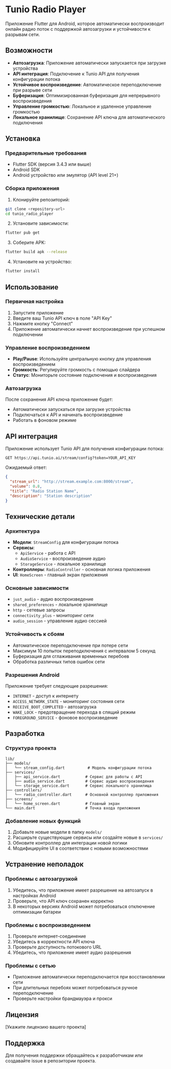 # Tunio Radio Player

Приложение Flutter для Android, которое автоматически воспроизводит онлайн радио поток с поддержкой автозагрузки и устойчивости к разрывам сети.

## Возможности

- **Автозагрузка**: Приложение автоматически запускается при загрузке устройства
- **API интеграция**: Подключение к Tunio API для получения конфигурации потока
- **Устойчивое воспроизведение**: Автоматическое переподключение при разрыве сети
- **Буферизация**: Оптимизированная буферизация для непрерывного воспроизведения
- **Управление громкостью**: Локальное и удаленное управление громкостью
- **Локальное хранилище**: Сохранение API ключа для автоматического подключения

## Установка

### Предварительные требования

- Flutter SDK (версия 3.4.3 или выше)
- Android SDK
- Android устройство или эмулятор (API level 21+)

### Сборка приложения

1. Клонируйте репозиторий:
```bash
git clone <repository-url>
cd tunio_radio_player
```

2. Установите зависимости:
```bash
flutter pub get
```

3. Соберите APK:
```bash
flutter build apk --release
```

4. Установите на устройство:
```bash
flutter install
```

## Использование

### Первичная настройка

1. Запустите приложение
2. Введите ваш Tunio API ключ в поле "API Key"
3. Нажмите кнопку "Connect"
4. Приложение автоматически начнет воспроизведение при успешном подключении

### Управление воспроизведением

- **Play/Pause**: Используйте центральную кнопку для управления воспроизведением
- **Громкость**: Регулируйте громкость с помощью слайдера
- **Статус**: Мониторьте состояние подключения и воспроизведения

### Автозагрузка

После сохранения API ключа приложение будет:
- Автоматически запускаться при загрузке устройства
- Подключаться к API и начинать воспроизведение
- Работать в фоновом режиме

## API интеграция

Приложение использует Tunio API для получения конфигурации потока:

```
GET https://api.tunio.ai/stream/config?token=YOUR_API_KEY
```

Ожидаемый ответ:
```json
{
  "stream_url": "http://stream.example.com:8000/stream",
  "volume": 0.8,
  "title": "Radio Station Name",
  "description": "Station description"
}
```

## Технические детали

### Архитектура

- **Модели**: `StreamConfig` для конфигурации потока
- **Сервисы**: 
  - `ApiService` - работа с API
  - `AudioService` - воспроизведение аудио
  - `StorageService` - локальное хранилище
- **Контроллеры**: `RadioController` - основная логика приложения
- **UI**: `HomeScreen` - главный экран приложения

### Основные зависимости

- `just_audio` - аудио воспроизведение
- `shared_preferences` - локальное хранилище
- `http` - сетевые запросы
- `connectivity_plus` - мониторинг сети
- `audio_session` - управление аудио сессией

### Устойчивость к сбоям

- Автоматическое переподключение при потере сети
- Максимум 10 попыток переподключения с интервалом 5 секунд
- Буферизация для сглаживания временных перебоев
- Обработка различных типов ошибок сети

### Разрешения Android

Приложение требует следующие разрешения:
- `INTERNET` - доступ к интернету
- `ACCESS_NETWORK_STATE` - мониторинг состояния сети
- `RECEIVE_BOOT_COMPLETED` - автозагрузка
- `WAKE_LOCK` - предотвращение перехода в спящий режим
- `FOREGROUND_SERVICE` - фоновое воспроизведение

## Разработка

### Структура проекта

```
lib/
├── models/
│   └── stream_config.dart          # Модель конфигурации потока
├── services/
│   ├── api_service.dart           # Сервис для работы с API
│   ├── audio_service.dart         # Сервис аудио воспроизведения
│   └── storage_service.dart       # Сервис локального хранилища
├── controllers/
│   └── radio_controller.dart      # Основной контроллер приложения
├── screens/
│   └── home_screen.dart           # Главный экран
└── main.dart                      # Точка входа приложения
```

### Добавление новых функций

1. Добавьте новые модели в папку `models/`
2. Расширьте существующие сервисы или создайте новые в `services/`
3. Обновите контроллер для интеграции новой логики
4. Модифицируйте UI в соответствии с новыми возможностями

## Устранение неполадок

### Проблемы с автозагрузкой

1. Убедитесь, что приложение имеет разрешение на автозапуск в настройках Android
2. Проверьте, что API ключ сохранен корректно
3. В некоторых версиях Android может потребоваться отключение оптимизации батареи

### Проблемы с воспроизведением

1. Проверьте интернет-соединение
2. Убедитесь в корректности API ключа
3. Проверьте доступность потокового URL
4. Убедитесь, что приложение имеет аудио разрешения

### Проблемы с сетью

- Приложение автоматически переподключается при восстановлении сети
- При длительных перебоях может потребоваться ручное переподключение
- Проверьте настройки брандмауэра и прокси

## Лицензия

[Укажите лицензию вашего проекта]

## Поддержка

Для получения поддержки обращайтесь к разработчикам или создавайте issue в репозитории проекта.
